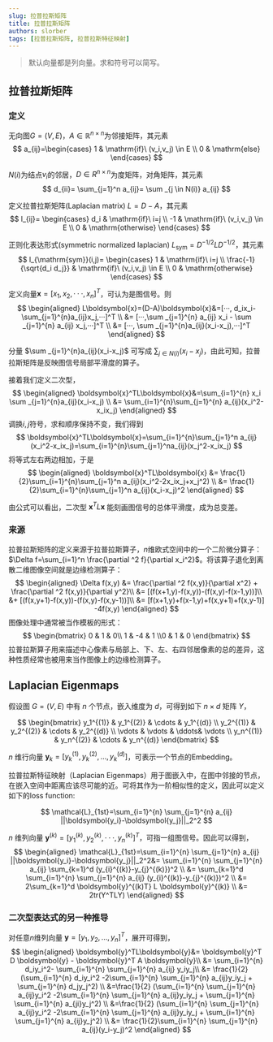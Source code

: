 ```yaml
---
slug: 拉普拉斯矩阵
title: 拉普拉斯矩阵
authors: slorber
tags: [拉普拉斯矩阵, 拉普拉斯特征映射]
---
```


> 默认向量都是列向量。求和符号可以简写。

## 拉普拉斯矩阵

### 定义

无向图$G=(V,E)$，$A \in \mathbb{R}^{n \times n}$为邻接矩阵，其元素
$$
a_{ij}=\begin{cases}
1 & \mathrm{if}\ (v_i,v_j) \in E \\
0 & \mathrm{else}
\end{cases}
$$

$N(i)$为结点$v_i$的邻居，$D \in R^{n \times n}$为度矩阵，对角矩阵，其元素
$$
d_{ii}= \sum_{j=1}^n a_{ij}= \sum _{j \in N(i)} a_{ij}
$$

定义拉普拉斯矩阵(Laplacian matrix) $L=D-A$，其元素
$$
l_{ij}=
\begin{cases}
d_i & \mathrm{if}\ i=j \\
-1 & \mathrm{if}\ (v_i,v_j) \in E  \\
0 & \mathrm{otherwise}
\end{cases}
$$

正则化表达形式(symmetric normalized laplacian) $L_{\mathrm{sym}}=D^{-1/2}LD^{-1/2}$，其元素
$$
l_{\mathrm{sym}}(i,j)=
\begin{cases}
1 & \mathrm{if}\ i=j \\
\frac{-1}{\sqrt{d_i d_j}}  & \mathrm{if}\ (v_i,v_j) \in E \\
0 & \mathrm{otherwise}
\end{cases}
$$

定义向量$\boldsymbol{x}=[x_1,x_2,···,x_n]^T$，可认为是图信号。则
$$
\begin{aligned}
L\boldsymbol{x}=(D-A)\boldsymbol{x}&=[···, d_ix_i-\sum_{j=1}^{n}a_{ij}x_j,···]^T
\\
&= [···,\sum _{j=1}^{n} a_{ij} x_i - \sum _{j=1}^{n} a_{ij} x_j,···]^T \\
&= [···, \sum _{j=1}^{n}a_{ij}(x_i-x_j),···]^T
\end{aligned}
$$

分量 $\sum _{j=1}^{n}a_{ij}(x_i-x_j)$ 可写成 $\sum _{j\in N(i)}(x_i-x_j)$，由此可知，拉普拉斯矩阵是反映图信号局部平滑度的算子。

接着我们定义二次型，
$$
\begin{aligned}
\boldsymbol{x}^TL\boldsymbol{x}&=\sum_{i=1}^{n} x_i \sum _{j=1}^{n}a_{ij}(x_i-x_j) \\
&= \sum_{i=1}^{n}\sum_{j=1}^{n} a_{ij}(x_i^2-x_ix_j)
\end{aligned}
$$
调换$i,j$符号，求和顺序保持不变，我们得到
$$
\boldsymbol{x}^TL\boldsymbol{x}=\sum_{i=1}^{n}\sum_{j=1}^n a_{ij}(x_i^2-x_ix_j)=\sum_{i=1}^{n}\sum_{j=1}^na_{ij}(x_j^2-x_ix_j)
$$
将等式左右两边相加，于是
$$
\begin{aligned}
\boldsymbol{x}^TL\boldsymbol{x} &= \frac{1}{2}\sum_{i=1}^{n}\sum_{j=1}^n a_{ij}(x_i^2-2x_ix_j+x_j^2) \\
&= \frac{1}{2}\sum_{i=1}^{n}\sum_{j=1}^n a_{ij}(x_i-x_j)^2
\end{aligned}
$$

由公式可以看出，二次型 $\boldsymbol{x}^TL\boldsymbol{x}$ 能刻画图信号的总体平滑度，成为总变差。
### 来源

拉普拉斯矩阵的定义来源于拉普拉斯算子，$n$维欧式空间中的一个二阶微分算子：$\Delta f=\sum_{i=1}^n \frac{\partial ^2 f}{\partial x_i^2}$。将该算子退化到离散二维图像空间就是边缘检测算子：
$$
\begin{aligned}
\Delta f(x,y) &=
\frac{\partial ^2 f(x,y)}{\partial x^2} + 
\frac{\partial ^2 f(x,y)}{\partial y^2}\\
&= [(f(x+1,y)-f(x,y))-(f(x,y)-f(x-1,y))]\\
&+ [(f(x,y+1)-f(x,y))-(f(x,y)-f(x,y-1))]\\
&= [f(x+1,y)+f(x-1,y)+f(x,y+1)+f(x,y-1)] -4f(x,y)
\end{aligned}
$$
图像处理中通常被当作模板的形式：
$$
\begin{bmatrix} 0 & 1 & 0\\ 1 & -4 & 1 \\0 & 1 & 0 \end{bmatrix}
$$
拉普拉斯算子用来描述中心像素与局部上、下、左、右四邻居像素的总的差异，这种性质经常也被用来当作图像上的边缘检测算子。



## Laplacian Eigenmaps 

假设图 $G=(V,E)$ 中有 $n$ 个节点，嵌入维度为 $d$，可得到如下 $n \times d$ 矩阵 $Y$，

$$
\begin{bmatrix}
y_1^{(1)} & y_1^{(2)} & \cdots & y_1^{(d)} \\
y_2^{(1)} & y_2^{(2)} & \cdots & y_2^{(d)} \\
\vdots & \vdots & \ddots& \vdots \\
y_n^{(1)} & y_n^{(2)} & \cdots & y_n^{(d)}
\end{bmatrix}
$$

$n$ 维行向量 $\boldsymbol{y}_k=[y_k^{(1)},y_k^{(2)}, ..., y_k^{(d)}]$，可表示一个节点的Embedding。

拉普拉斯特征映射（Laplacian Eigenmaps）用于图嵌入中，在图中邻接的节点，在嵌入空间中距离应该尽可能的近。可将其作为一阶相似性的定义，因此可以定义如下的loss function:

$$
\mathcal{L}_{1st}=\sum_{i=1}^{n} \sum_{j=1}^{n} a_{ij} ||\boldsymbol{y_i}-\boldsymbol{y_j}||_2^2
$$



$n$ 维列向量 $\boldsymbol{y}^{(k)} = [y_1^{(k)}, y_2^{(k)}, ···,y_n^{(k)}]^T$，可指一组图信号。因此可以得到，
$$
\begin{aligned}
\mathcal{L}_{1st}=\sum_{i=1}^{n} \sum_{j=1}^{n} a_{ij} ||\boldsymbol{y_i}-\boldsymbol{y_j}||_2^2&=
\sum_{i=1}^{n} \sum_{j=1}^{n} a_{ij} \sum_{k=1}^d (y_{i}^{(k)}-y_{j}^{(k)})^2  \\
&= \sum_{k=1}^d \sum_{i=1}^{n} \sum_{j=1}^{n} a_{ij} (y_{i}^{(k)}-y_{j}^{(k)})^2  \\
&= 2\sum_{k=1}^d \boldsymbol{y}^{(k)T} L \boldsymbol{y}^{(k)} \\
&= 2tr(Y^TLY)
\end{aligned}
$$

### 二次型表达式的另一种推导

对任意$n$维列向量 $\boldsymbol{y}=[y_1, y_2, ..., y_n]^T$，展开可得到，
$$
\begin{aligned}
\boldsymbol{y}^TL\boldsymbol{y}&= 
\boldsymbol{y}^T D \boldsymbol{y} - \boldsymbol{y}^T A \boldsymbol{y}\\
&= \sum_{i=1}^{n} d_iy_i^2- \sum_{i=1}^{n} \sum_{j=1}^{n}  a_{ij} y_iy_j\\
&= \frac{1}{2} (\sum_{i=1}^{n} d_iy_i^2  -2\sum_{i=1}^{n} \sum_{j=1}^{n} a_{ij}y_iy_j + \sum_{j=1}^{n} d_jy_j^2) \\
&=\frac{1}{2} (\sum_{i=1}^{n} \sum_{j=1}^{n}  a_{ij}y_i^2  -2\sum_{i=1}^{n} \sum_{j=1}^{n} a_{ij}y_iy_j + \sum_{j=1}^{n} \sum_{i=1}^{n}  a_{ji}y_j^2) \\
&=\frac{1}{2} (\sum_{i=1}^{n} \sum_{j=1}^{n}  a_{ij}y_i^2  -2\sum_{i=1}^{n} \sum_{j=1}^{n} a_{ij}y_iy_j + \sum_{i=1}^{n} \sum_{j=1}^{n}  a_{ij}y_j^2) \\
&= \frac{1}{2}\sum_{i=1}^{n} \sum_{j=1}^{n} a_{ij}(y_i-y_j)^2
\end{aligned}
$$





